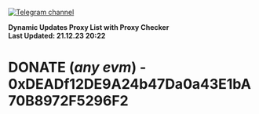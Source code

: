 [![Telegram channel](https://img.shields.io/endpoint?url=https://runkit.io/damiankrawczyk/telegram-badge/branches/master?url=https://t.me/n4z4v0d)](https://t.me/n4z4v0d) 

**Dynamic Updates Proxy List with Proxy Checker**  
**Last Updated: 21.12.23 20:22**

# DONATE (_any evm_) - 0xDEADf12DE9A24b47Da0a43E1bA70B8972F5296F2
